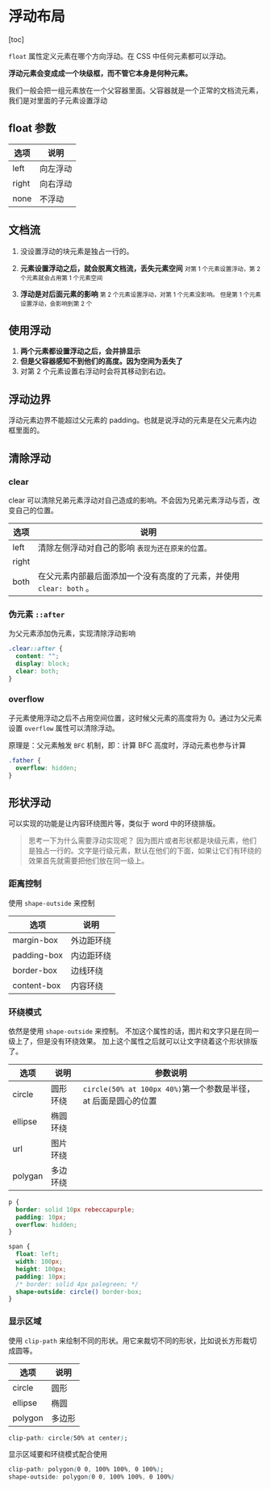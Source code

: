 # 浮动布局
[toc]

`float` 属性定义元素在哪个方向浮动。在 CSS 中任何元素都可以浮动。

**浮动元素会变成成一个块级框，而不管它本身是何种元素。**

我们一般会把一组元素放在一个父容器里面。父容器就是一个正常的文档流元素，我们是对里面的子元素设置浮动



## float 参数

| 选项  | 说明     |
| ----- | -------- |
| left  | 向左浮动 |
| right | 向右浮动 |
| none  | 不浮动   |



## 文档流

1. 没设置浮动的块元素是独占一行的。

2. **元素设置浮动之后，就会脱离文档流，丢失元素空间** <small>对第 1 个元素设置浮动，第 2 个元素就会占用第 1 个元素空间</small>

3. **浮动是对后面元素的影响** <small>第 2 个元素设置浮动，对第 1 个元素没影响。 但是第 1 个元素设置浮动，会影响到第 2 个</small>



## 使用浮动

1. **两个元素都设置浮动之后，会并排显示** 
2. **但是父容器感知不到他们的高度。因为空间为丢失了**
3. 对第 2 个元素设置右浮动时会将其移动到右边。



## 浮动边界
浮动元素边界不能超过父元素的 padding。也就是说浮动的元素是在父元素内边框里面的。



## 清除浮动

### clear

clear 可以清除兄弟元素浮动对自己造成的影响。不会因为兄弟元素浮动与否，改变自己的位置。

| 选项  | 说明                                                         |
| ----- | ------------------------------------------------------------ |
| left  | 清除左侧浮动对自己的影响 <small>表现为还在原来的位置。</small> |
| right |                                                              |
| both  | 在父元素内部最后面添加一个没有高度的了元素，并使用 `clear: both` 。 |



### 伪元素 `::after`

为父元素添加伪元素，实现清除浮动影响

```css
.clear::after {
  content: "";
  display: block;
  clear: both;
}
```



### overflow

子元素使用浮动之后不占用空间位置，这时候父元素的高度将为 0。通过为父元素设置 `overflow` 属性可以清除浮动。

原理是：父元素触发 `BFC` 机制，即：计算 BFC 高度时，浮动元素也参与计算
```css
.father {
  overflow: hidden;
}
```



## 形状浮动

可以实现的功能是让内容环绕图片等，类似于 word 中的环绕排版。
> 思考一下为什么需要浮动实现呢？
> 因为图片或者形状都是块级元素，他们是独占一行的。文字是行级元素，默认在他们的下面，如果让它们有环绕的效果首先就需要把他们放在同一级上。



### 距离控制

使用 `shape-outside` 来控制

| 选项        | 说明       |
| ----------- | ---------- |
| margin-box  | 外边距环绕 |
| padding-box | 内边距环绕 |
| border-box  | 边线环绕   |
| content-box | 内容环绕   |



### 环绕模式

依然是使用 `shape-outside` 来控制。
不加这个属性的话，图片和文字只是在同一级上了，但是没有环绕效果。
加上这个属性之后就可以让文字绕着这个形状排版了。

| 选项    | 说明     | 参数说明|
| ------- | -------- | -----|
| circle  | 圆形环绕 | `circle(50% at 100px 40%)`第一个参数是半径，at 后面是圆心的位置|
| ellipse | 椭圆环绕 |
| url     | 图片环绕 |
| polygan | 多边环绕 |

```css
p {
  border: solid 10px rebeccapurple;
  padding: 10px;
  overflow: hidden;
}

span {
  float: left;
  width: 100px;
  height: 100px;
  padding: 10px;
  /* border: solid 4px palegreen; */
  shape-outside: circle() border-box;
}
```



### 显示区域

使用 `clip-path` 来绘制不同的形状。用它来裁切不同的形状，比如说长方形裁切成圆等。

| 选项     | 说明   |
| ------- | ------|
| circle  | 圆形   |
| ellipse | 椭圆   |
| polygon | 多边形 |

```css
clip-path: circle(50% at center);
```



显示区域要和环绕模式配合使用

```css
clip-path: polygon(0 0, 100% 100%, 0 100%);
shape-outside: polygon(0 0, 100% 100%, 0 100%)
```

